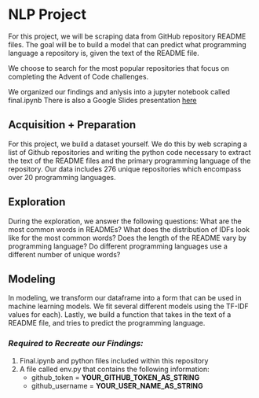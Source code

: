 

# NLP Project

For this project, we will be scraping data from GitHub repository README files. The goal will be to build a model that can predict what programming language a repository is, given the text of the README file.

We choose to search for the most popular repositories that focus on completing the Advent of Code challenges.

We organized our findings and anlysis into a jupyter notebook called final.ipynb
There is also a Google Slides presentation [here](https://docs.google.com/presentation/d/1QZ4-d9oX342FGL5joMS-xdUd0SoBXdoj_S_XAcuHfP0/edit?usp=sharing)

## Acquisition + Preparation

For this project, we build a dataset yourself. We do this by web scraping a list of Github repositories and writing the python code necessary to extract the text of the README files and the primary programming language of the repository.
Our data includes 276 unique repositories which encompass over 20 programming languages. 


## Exploration

During the exploration, we answer the following questions:
What are the most common words in READMEs?
What does the distribution of IDFs look like for the most common words?
Does the length of the README vary by programming language?
Do different programming languages use a different number of unique words?


## Modeling


In modeling, we transform our dataframe into a form that can be used in machine learning models.
We fit several different models  using the TF-IDF values for each).
Lastly, we build a function that takes in the text of a README file, and tries to predict the programming language.


### *Required to Recreate our Findings:*
1. Final.ipynb and python files included within this repository
2. A file called env.py that contains the following information:
    - github_token = **YOUR_GITHUB_TOKEN_AS_STRING**
    - github_username = **YOUR_USER_NAME_AS_STRING**
